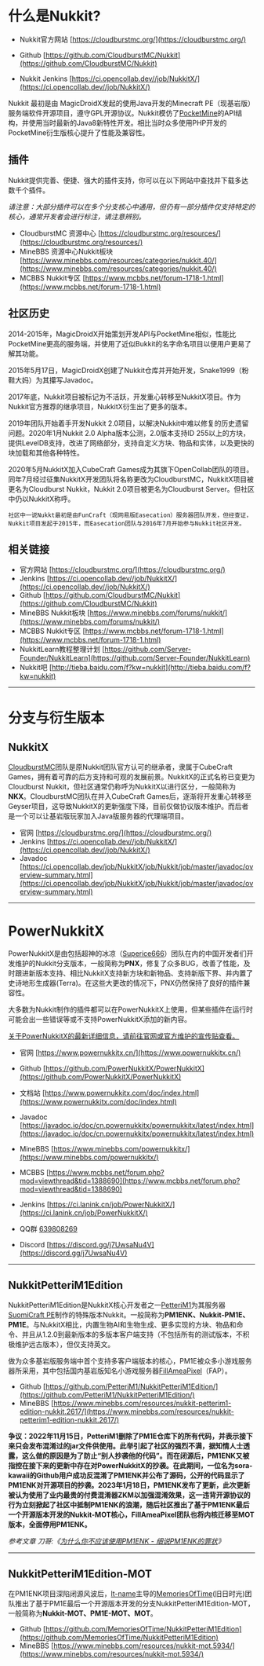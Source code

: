 # 什么是Nukkit?

- Nukkit官方网站 [https://cloudburstmc.org/](https://cloudburstmc.org/)

- Github [https://github.com/CloudburstMC/Nukkit](https://github.com/CloudburstMC/Nukkit)

- Nukkit Jenkins [https://ci.opencollab.dev//job/NukkitX/](https://ci.opencollab.dev//job/NukkitX/)

Nukkit 最初是由 MagicDroidX发起的使用Java开发的Minecraft PE（现基岩版）服务端软件开源项目，遵守GPL开源协议。Nukkit模仿了[PocketMine](http://pocketmine.net/)的API结构，并使用当时最新的Java8新特性开发。相比当时众多使用PHP开发的PocketMine衍生版核心提升了性能及兼容性。

## 插件

Nukkit提供完善、便捷、强大的插件支持，你可以在以下网站中查找并下载多达数千个插件。

*请注意：大部分插件可以在多个分支核心中通用，但仍有一部分插件仅支持特定的核心，通常开发者会进行标注，请注意辨别。*

- CloudburstMC 资源中心 [https://cloudburstmc.org/resources/](https://cloudburstmc.org/resources/)
- MineBBS 资源中心Nukkit板块 [https://www.minebbs.com/resources/categories/nukkit.40/](https://www.minebbs.com/resources/categories/nukkit.40/)
- MCBBS Nukkit专区 [https://www.mcbbs.net/forum-1718-1.html](https://www.mcbbs.net/forum-1718-1.html)



## 社区历史

2014-2015年，MagicDroidX开始策划开发API与PocketMine相似，性能比PocketMine更高的服务端，并使用了近似Bukkit的名字命名项目以便用户更易了解其功能。

2015年5月17日，MagicDroidX创建了Nukkit仓库并开始开发，Snake1999（粉鞋大妈）为其攥写Javadoc。

2017年底，Nukkit项目被标记为不活跃，开发重心转移至NukkitX项目。作为Nukkit官方推荐的继承项目，NukkitX衍生出了更多的版本。

2019年团队开始着手开发Nukkit 2.0项目，以解决Nukkit中难以修复的历史遗留问题。2020年1月Nukkit 2.0 Alpha版本公测，2.0版本支持ID 255以上的方块，提供LevelDB支持，改进了网络部分，支持自定义方块、物品和实体，以及更快的块加载和其他各种特性。

2020年5月NukkitX加入CubeCraft Games成为其旗下OpenCollab团队的项目。同年7月经过征集NukkitX开发团队将名称更改为CloudburstMC，NukkitX项目被更名为Cloudburst Nukkit，Nukkit 2.0项目被更名为Cloudburst Server。但社区中仍以NukkitX称呼。

`社区中一说Nukkt最初是由FunCraft（现网易版Easecation）服务器团队开发，但经查证，Nukkit项目发起于2015年，而Easecation团队与2016年7月开始参与Nukkit社区开发。`

## 相关链接

- 官方网站 [https://cloudburstmc.org/](https://cloudburstmc.org/)
- Jenkins [https://ci.opencollab.dev//job/NukkitX/](https://ci.opencollab.dev//job/NukkitX/)
- Github [https://github.com/CloudburstMC/Nukkit](https://github.com/CloudburstMC/Nukkit)
- MineBBS Nukkit板块 [https://www.minebbs.com/forums/nukkit/](https://www.minebbs.com/forums/nukkit/)
- MCBBS Nukkit专区 [https://www.mcbbs.net/forum-1718-1.html](https://www.mcbbs.net/forum-1718-1.html)
- NukkitLearn教程整理计划 [https://github.com/Server-Founder/NukkitLearn](https://github.com/Server-Founder/NukkitLearn)
- Nukkit吧 [http://tieba.baidu.com/f?kw=nukkit](http://tieba.baidu.com/f?kw=nukkit)

------



# 分支与衍生版本

## NukkitX

[CloudburstMC](https://cloudburstmc.org/)团队是原Nukkit团队官方认可的继承者，隶属于CubeCraft Games，拥有着可靠的后方支持和可观的发展前景。NukkitX的正式名称已变更为Cloudburst Nukkit，但社区通常仍称呼为NukkitX以进行区分，一般简称为**NKX**。CloudburstMC团队在并入CubeCraft Games后，逐渐将开发重心转移至Geyser项目，这导致NukkitX的更新强度下降，目前仅做协议版本维护。而后者是一个可以让基岩版玩家加入Java版服务器的代理端项目。

- 官网 [https://cloudburstmc.org/](https://cloudburstmc.org/)
- Jenkins [https://ci.opencollab.dev//job/NukkitX/](https://ci.opencollab.dev//job/NukkitX/)
- Javadoc [https://ci.opencollab.dev/job/NukkitX/job/Nukkit/job/master/javadoc/overview-summary.html](https://ci.opencollab.dev/job/NukkitX/job/Nukkit/job/master/javadoc/overview-summary.html)

------



# PowerNukkitX

PowerNukkitX是由包括超神的冰凉（[Superice666](https://github.com/Superice666)）团队在内的中国开发者们开发维护的Nukkit分支版本，一般简称为**PNX**，修复了众多BUG，改善了性能，及时跟进新版本支持、相比NukkitX支持新方块和新物品、支持新版下界、并内置了史诗地形生成器(Terra)。在这些大更改的情况下，PNX仍然保持了良好的插件兼容性。

大多数为Nukkit制作的插件都可以在PowerNukkitX上使用，但某些插件在运行时可能会出一些错误等或不支持PowerNukkitX添加的新内容。

<u>关于PowerNukkitX的最新详细信息，请前往官网或官方维护的宣传贴查看。</u>

- 官网 [https://www.powernukkitx.cn/](https://www.powernukkitx.cn/)
- Github [https://github.com/PowerNukkitX/PowerNukkitX](https://github.com/PowerNukkitX/PowerNukkitX)
- 文档站 [https://www.powernukkitx.com/doc/index.html](https://www.powernukkitx.com/doc/index.html)
- Javadoc [https://javadoc.io/doc/cn.powernukkitx/powernukkitx/latest/index.html](https://javadoc.io/doc/cn.powernukkitx/powernukkitx/latest/index.html)
- MineBBS [https://www.minebbs.com/powernukkitx/](https://www.minebbs.com/powernukkitx/)
- MCBBS [https://www.mcbbs.net/forum.php?mod=viewthread&tid=1388690](https://www.mcbbs.net/forum.php?mod=viewthread&tid=1388690)
- Jenkins [https://ci.lanink.cn/job/PowerNukkitX/](https://ci.lanink.cn/job/PowerNukkitX/)
- QQ群 [639808269](https://jq.qq.com/?_wv=1027&k=6rm3gbUI)

- Discord [https://discord.gg/j7UwsaNu4V](https://discord.gg/j7UwsaNu4V)

------



## NukkitPetteriM1Edition

NukkitPetteriM1Edition是NukkitX核心开发者之一[PetteriM1](https://github.com/PetteriM1/)为其服务器[SuomiCraft PE](http://suomicraftpe.tk/)制作的特殊版本Nukkit。一般简称为**PM1ENK、Nukkit-PM1E、PM1E**。与NukkitX相比，内置生物AI和生物生成、更多实现的方块、物品和命令、并且从1.2.0到最新版本的多版本客户端支持（不包括所有的测试版本，不积极维护远古版本），但仅支持英文。

做为众多基岩版服务端中首个支持多客户端版本的核心，PM1E被众多小游戏服务器所采用，其中包括国内基岩版知名小游戏服务器[FillAmeaPixel](https://www.fapixel.com/)（FAP）。

- Github [https://github.com/PetteriM1/NukkitPetteriM1Edition/](https://github.com/PetteriM1/NukkitPetteriM1Edition/)
- MineBBS [https://www.minebbs.com/resources/nukkit-petterim1-edition-nukkit.2617/](https://www.minebbs.com/resources/nukkit-petterim1-edition-nukkit.2617/)

**争议：2022年11月15日，PetteriM1删除了PM1E仓库下的所有代码，并表示接下来只会发布混淆过的jar文件供使用。此举引起了社区的强烈不满，据知情人士透露，这么做的原因是为了防止“别人抄袭他的代码”。而在闭源后，PM1ENK又被指控在接下来的更新中存在对PowerNukkitX的抄袭。在此期间，一位名为sora-kawaii的Github用户成功反混淆了PM1ENK并公布了源码，公开的代码显示了PM1ENK对开源项目的抄袭。2023年1月18日，PM1ENK发布了更新，此次更新被认为使用了业内最贵的付费混淆器ZKM以加强混淆效果，这一违背开源协议的行为立刻掀起了社区中抵制PM1ENK的浪潮，随后社区推出了基于PM1ENK最后一个开源版本开发的Nukkit-MOT核心，FillAmeaPixel团队也将内核迁移至MOT版本，全面停用PM1ENK。**

*参考文章 刀哥:《[为什么你不应该使用PM1ENK - 细说PM1ENK的罪状](https://www.minebbs.com/threads/pm1enk-pm1enk.16912/)》*

------



## NukkitPetteriM1Edition-MOT

在PM1ENK项目深陷闭源风波后，[lt-name](https://github.com/lt-name)主导的[MemoriesOfTime](https://github.com/MemoriesOfTime)(旧日时光)团队推出了基于PM1E最后一个开源版本开发的分支NukkitPetteriM1Edition-MOT，一般简称为**Nukkit-MOT、PM1E-MOT、MOT**。

- Github [https://github.com/MemoriesOfTime/NukkitPetteriM1Edition](https://github.com/MemoriesOfTime/NukkitPetteriM1Edition)
- MineBBS [https://www.minebbs.com/resources/nukkit-mot.5934/](https://www.minebbs.com/resources/nukkit-mot.5934/)
